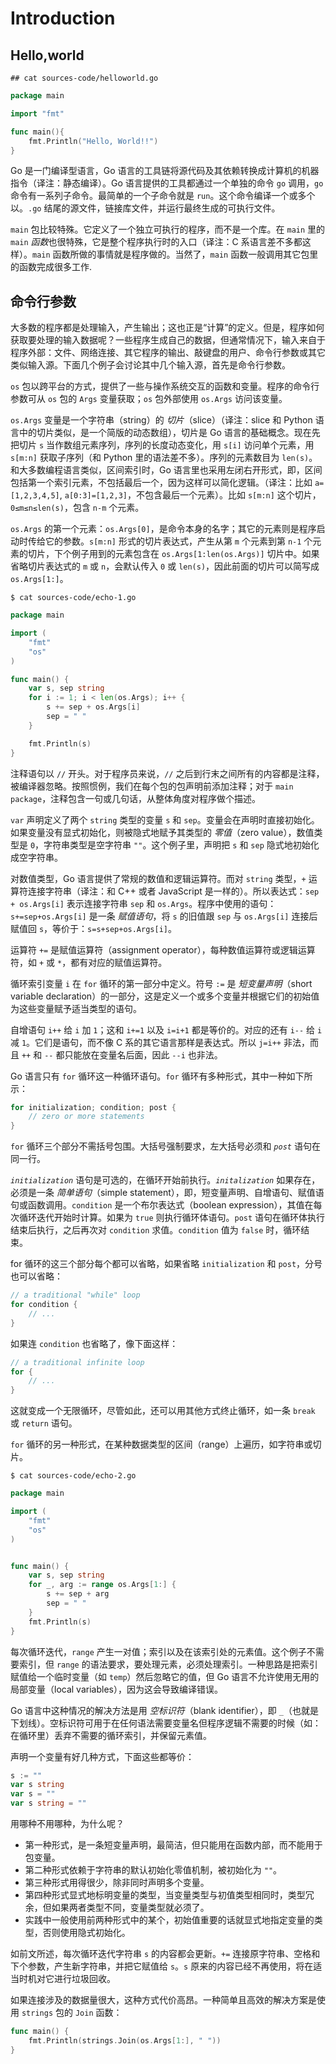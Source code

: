 # Introduction

## Hello,world

```shell
## cat sources-code/helloworld.go
```

```go
package main

import "fmt"

func main(){
    fmt.Println("Hello, World!!")
}
```

Go 是一门编译型语言，Go 语言的工具链将源代码及其依赖转换成计算机的机器指令（译注：静态编译）。Go 语言提供的工具都通过一个单独的命令 `go` 调用，`go` 命令有一系列子命令。最简单的一个子命令就是 `run`。这个命令编译一个或多个以。`.go` 结尾的源文件，链接库文件，并运行最终生成的可执行文件。

`main` 包比较特殊。它定义了一个独立可执行的程序，而不是一个库。在 `main` 里的 `main` *函数*也很特殊，它是整个程序执行时的入口（译注：C 系语言差不多都这样）。`main` 函数所做的事情就是程序做的。当然了，`main` 函数一般调用其它包里的函数完成很多工作.

## 命令行参数

大多数的程序都是处理输入，产生输出；这也正是“计算”的定义。但是，程序如何获取要处理的输入数据呢？一些程序生成自己的数据，但通常情况下，输入来自于程序外部：文件、网络连接、其它程序的输出、敲键盘的用户、命令行参数或其它类似输入源。下面几个例子会讨论其中几个输入源，首先是命令行参数。



`os` 包以跨平台的方式，提供了一些与操作系统交互的函数和变量。程序的命令行参数可从 `os` 包的 `Args` 变量获取；`os` 包外部使用 `os.Args` 访问该变量。



`os.Args` 变量是一个字符串（string）的 *切片*（slice）（译注：slice 和 Python 语言中的切片类似，是一个简版的动态数组），切片是 Go 语言的基础概念。现在先把切片 `s` 当作数组元素序列，序列的长度动态变化，用 `s[i]` 访问单个元素，用 `s[m:n]` 获取子序列（和 Python 里的语法差不多）。序列的元素数目为 `len(s)`。和大多数编程语言类似，区间索引时，Go 语言里也采用左闭右开形式，即，区间包括第一个索引元素，不包括最后一个，因为这样可以简化逻辑。（译注：比如 `a=[1,2,3,4,5]`, `a[0:3]=[1,2,3]`，不包含最后一个元素）。比如 `s[m:n]` 这个切片，`0≤m≤n≤len(s)`，包含 `n-m` 个元素。



`os.Args` 的第一个元素：`os.Args[0]`，是命令本身的名字；其它的元素则是程序启动时传给它的参数。`s[m:n]` 形式的切片表达式，产生从第 `m` 个元素到第 `n-1` 个元素的切片，下个例子用到的元素包含在 `os.Args[1:len(os.Args)]` 切片中。如果省略切片表达式的 `m` 或 `n`，会默认传入 `0` 或 `len(s)`，因此前面的切片可以简写成 `os.Args[1:]`。

```shell
$ cat sources-code/echo-1.go
```

```go
package main

import (
    "fmt"
    "os"
)

func main() {
    var s, sep string
    for i := 1; i < len(os.Args); i++ {
        s += sep + os.Args[i]
        sep = " "
    }

    fmt.Println(s)
}
```

注释语句以 `//` 开头。对于程序员来说，`//` 之后到行末之间所有的内容都是注释，被编译器忽略。按照惯例，我们在每个包的包声明前添加注释；对于 `main package`，注释包含一句或几句话，从整体角度对程序做个描述。



`var` 声明定义了两个 `string` 类型的变量 `s` 和 `sep`。变量会在声明时直接初始化。如果变量没有显式初始化，则被隐式地赋予其类型的 *零值*（zero value），数值类型是 `0`，字符串类型是空字符串 `""`。这个例子里，声明把 `s` 和 `sep` 隐式地初始化成空字符串。



对数值类型，Go 语言提供了常规的数值和逻辑运算符。而对 `string` 类型，`+` 运算符连接字符串（译注：和 C++ 或者 JavaScript 是一样的）。所以表达式：`sep + os.Args[i]` 表示连接字符串 `sep` 和 `os.Args`。程序中使用的语句：`s+=sep+os.Args[i]` 是一条 *赋值语句*，将 `s` 的旧值跟 `sep` 与 `os.Args[i]` 连接后赋值回 `s`，等价于：`s=s+sep+os.Args[i]`。



运算符 `+=` 是赋值运算符（assignment operator），每种数值运算符或逻辑运算符，如 `+` 或 `*`，都有对应的赋值运算符。



循环索引变量 `i` 在 `for` 循环的第一部分中定义。符号 `:=` 是 *短变量声明*（short variable declaration）的一部分，这是定义一个或多个变量并根据它们的初始值为这些变量赋予适当类型的语句。



自增语句 `i++` 给 `i` 加 `1`；这和 `i+=1` 以及 `i=i+1` 都是等价的。对应的还有 `i--` 给 `i` 减 `1`。它们是语句，而不像 C 系的其它语言那样是表达式。所以 `j=i++` 非法，而且 `++` 和 `--` 都只能放在变量名后面，因此 `--i` 也非法。



Go 语言只有 `for` 循环这一种循环语句。`for` 循环有多种形式，其中一种如下所示：

```go
for initialization; condition; post {
    // zero or more statements
}
```

`for` 循环三个部分不需括号包围。大括号强制要求，左大括号必须和 *`post`* 语句在同一行。



*`initialization`* 语句是可选的，在循环开始前执行。*`initalization`* 如果存在，必须是一条 *简单语句*（simple statement），即，短变量声明、自增语句、赋值语句或函数调用。`condition` 是一个布尔表达式（boolean expression），其值在每次循环迭代开始时计算。如果为 `true` 则执行循环体语句。`post` 语句在循环体执行结束后执行，之后再次对 `condition` 求值。`condition` 值为 `false` 时，循环结束。



for 循环的这三个部分每个都可以省略，如果省略 `initialization` 和 `post`，分号也可以省略：

```go
// a traditional "while" loop
for condition {
    // ...
}
```

如果连 `condition` 也省略了，像下面这样：

```go
// a traditional infinite loop
for {
    // ...
}
```

这就变成一个无限循环，尽管如此，还可以用其他方式终止循环，如一条 `break` 或 `return` 语句。



`for` 循环的另一种形式，在某种数据类型的区间（range）上遍历，如字符串或切片。

```shell
$ cat sources-code/echo-2.go
```

```go
package main

import (
    "fmt"
    "os"
)


func main() {
    var s, sep string
    for _, arg := range os.Args[1:] {
        s += sep + arg
        sep = " "
    }    
    fmt.Println(s)
}
```

每次循环迭代，`range` 产生一对值；索引以及在该索引处的元素值。这个例子不需要索引，但 `range` 的语法要求，要处理元素，必须处理索引。一种思路是把索引赋值给一个临时变量（如 `temp`）然后忽略它的值，但 Go 语言不允许使用无用的局部变量（local variables），因为这会导致编译错误。



Go 语言中这种情况的解决方法是用 *空标识符*（blank identifier），即 `_`（也就是下划线）。空标识符可用于在任何语法需要变量名但程序逻辑不需要的时候（如：在循环里）丢弃不需要的循环索引，并保留元素值。



声明一个变量有好几种方式，下面这些都等价：

```go
s := ""
var s string
var s = ""
var s string = ""
```

用哪种不用哪种，为什么呢？

- 第一种形式，是一条短变量声明，最简洁，但只能用在函数内部，而不能用于包变量。
- 第二种形式依赖于字符串的默认初始化零值机制，被初始化为 `""`。
- 第三种形式用得很少，除非同时声明多个变量。
- 第四种形式显式地标明变量的类型，当变量类型与初值类型相同时，类型冗余，但如果两者类型不同，变量类型就必须了。
- 实践中一般使用前两种形式中的某个，初始值重要的话就显式地指定变量的类型，否则使用隐式初始化。

如前文所述，每次循环迭代字符串 `s` 的内容都会更新。`+=` 连接原字符串、空格和下个参数，产生新字符串，并把它赋值给 `s`。`s` 原来的内容已经不再使用，将在适当时机对它进行垃圾回收。



如果连接涉及的数据量很大，这种方式代价高昂。一种简单且高效的解决方案是使用 `strings` 包的 `Join` 函数：

```go
func main() {
    fmt.Println(strings.Join(os.Args[1:], " "))
}
```

